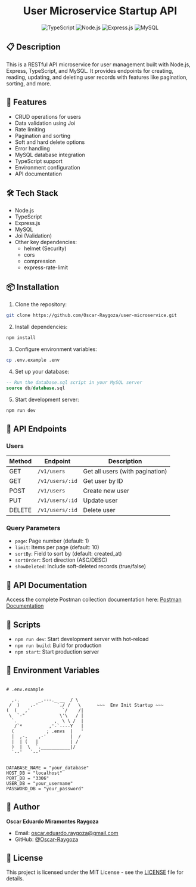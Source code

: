 <h1 align="center">User Microservice Startup API</h1>

<div align="center">
  <img src="https://img.shields.io/badge/TypeScript-007ACC?style=for-the-badge&logo=typescript&logoColor=white" alt="TypeScript"/>
  <img src="https://img.shields.io/badge/Node.js-43853D?style=for-the-badge&logo=node.js&logoColor=white" alt="Node.js"/>
  <img src="https://img.shields.io/badge/Express.js-404D59?style=for-the-badge" alt="Express.js"/>
  <img src="https://img.shields.io/badge/MySQL-00000F?style=for-the-badge&logo=mysql&logoColor=white" alt="MySQL"/>
</div>

## 📋 Description

This is a RESTful API microservice for user management built with Node.js, Express, TypeScript, and MySQL. It provides endpoints for creating, reading, updating, and deleting user records with features like pagination, sorting, and more.

## 🚀 Features

- CRUD operations for users
- Data validation using Joi
- Rate limiting
- Pagination and sorting
- Soft and hard delete options 
- Error handling
- MySQL database integration
- TypeScript support
- Environment configuration
- API documentation

## 🛠️ Tech Stack

- Node.js
- TypeScript
- Express.js
- MySQL
- Joi (Validation)
- Other key dependencies:
  - helmet (Security)
  - cors
  - compression
  - express-rate-limit

## 📦 Installation

1. Clone the repository:
```bash
git clone https://github.com/Oscar-Raygoza/user-microservice.git
```

2. Install dependencies:
```bash
npm install
```

3. Configure environment variables:
```bash
cp .env.example .env
```

4. Set up your database:
```sql
-- Run the database.sql script in your MySQL server
source db/database.sql
```

5. Start development server:
```bash
npm run dev
```

## 🚀 API Endpoints

### Users

| Method | Endpoint | Description |
|--------|----------|-------------|
| GET | `/v1/users` | Get all users (with pagination) |
| GET | `/v1/users/:id` | Get user by ID |
| POST | `/v1/users` | Create new user |
| PUT | `/v1/users/:id` | Update user |
| DELETE | `/v1/users/:id` | Delete user |

### Query Parameters

- `page`: Page number (default: 1)
- `limit`: Items per page (default: 10)
- `sortBy`: Field to sort by (default: created_at)
- `sortOrder`: Sort direction (ASC/DESC)
- `showDeleted`: Include soft-deleted records (true/false)

## 📝 API Documentation

Access the complete Postman collection documentation here:
[Postman Documentation](https://lively-crescent-634359.postman.co/workspace/Payments~f737f433-2a28-47ee-8d5c-c070507c6827/collection/6194288-58004915-7c09-4627-ba95-284a6db1edd4)

## 🔧 Scripts

- `npm run dev`: Start development server with hot-reload
- `npm run build`: Build for production
- `npm start`: Start production server

## 📄 Environment Variables

```env

# .env.example

  ,-.       _,---._ __  / \
 /  )    .-'       `./ /   \      ~~~  Env Init Startup ~~~
(  (   ,'            `/    /|
 \  `-"             \'\   / |     
  `.              ,  \ \ /  |     
   /`*          ,'-`----Y   |     
  (            ; .envs  |   '     
  |  ,-.    ,-'         |  /
  |  | (   |            | /
  )  |  \  `.___________|/
  `--'   `--'


DATABASE_NAME = "your_database"
HOST_DB = "localhost"
PORT_DB = "3306"
USER_DB = "your_username"
PASSWORD_DB = "your_password"
```

## 👤 Author

**Oscar Eduardo Miramontes Raygoza**
- Email: oscar.eduardo.raygoza@gmail.com
- GitHub: [@Oscar-Raygoza](https://github.com/Oscar-Raygoza)

## 📝 License

This project is licensed under the MIT License - see the [LICENSE](LICENSE) file for details.
